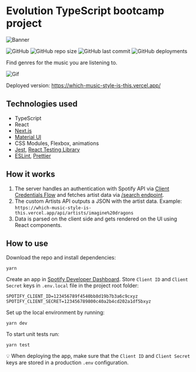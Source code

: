 # Evolution TypeScript bootcamp project

![Banner](https://user-images.githubusercontent.com/39806020/173252914-c4987705-04c5-4d89-8360-fa5012147d2c.png)

![GitHub](https://img.shields.io/github/license/edheidel/which-music-style-is-this?style=flat-square)
![GitHub repo size](https://img.shields.io/github/repo-size/edheidel/which-music-style-is-this?style=flat-square)
![GitHub last commit](https://img.shields.io/github/last-commit/edheidel/which-music-style-is-this)
![GitHub deployments](https://img.shields.io/github/deployments/edheidel/which-music-style-is-this/production)

Find genres for the music you are listening to.

![Gif](./demo.gif)

Deployed version: https://which-music-style-is-this.vercel.app/

## Technologies used
- TypeScript
- React
- [Next.js](https://nextjs.org/)
- [Material UI](https://mui.com/)
- CSS Modules, Flexbox, animations
- [Jest](https://jestjs.io/), [React Testing Library](https://testing-library.com/docs/react-testing-library/intro/)
- [ESLint](https://eslint.org/), [Prettier](https://marketplace.visualstudio.com/items?itemName=esbenp.prettier-vscode)

## How it works
1. The server handles an authentication with Spotify API via [Client Credentials Flow](https://developer.spotify.com/documentation/general/guides/authorization/client-credentials/) and fetches artist data via [/search endpoint](https://developer.spotify.com/documentation/web-api/reference/#/operations/search).
3. The custom Artists API outputs a JSON with the artist data.
Example: `https://which-music-style-is-this.vercel.app/api/artists/imagine%20dragons`
3. Data is parsed on the client side and gets rendered on the UI using React components.

## How to use
Download the repo and install dependencies:
```
yarn
```
Create an app in [Spotify Developer Dashboard](https://developer.spotify.com/dashboard). Store `Client ID` and `Client Secret` keys in `.env.local` file in the project root folder:
```
SPOTIFY_CLIENT_ID=123456789f4540bb8d19b7b3a6c9cxyz
SPOTIFY_CLIENT_SECRET=123456789800c40a2b4cd202a1df5bxyz
```

Set up the local environment by running:
```
yarn dev
```
To start unit tests run:
```
yarn test
```
💡 When deploying the app, make sure that the `Client ID` and `Client Secret` keys are stored in a production `.env` configuration.
